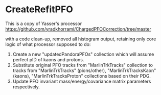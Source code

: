 # CreateRefitPFO

This is a copy of Yasser's processor
https://github.com/yradkhorrami/ChargedPFOCorrection/tree/master

with a code clean-up, removed all histogram output, retaining only core logic of what processor supposed to do:

1. Create a new "updatedPandoraPFOs" collection which will assume perfect pID of kaons and protons.
2. Substitute original PFO tracks from "MarlinTrkTracks" collection to tracks from "MarlinTrkTracks" (pions/other), "MarlinTrkTracksKaon" (kaons), "MarlinTrkTracksProton" collections based on their PDG.
3. Update PFO invariant mass/energy/covariance matrix parameters respectively.
